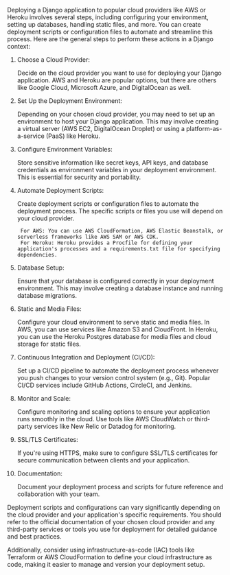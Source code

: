 Deploying a Django application to popular cloud providers like AWS or Heroku involves several steps, including configuring your environment, setting up databases, handling static files, and more. You can create deployment scripts or configuration files to automate and streamline this process. Here are the general steps to perform these actions in a Django context:

1. Choose a Cloud Provider:

    Decide on the cloud provider you want to use for deploying your Django application. AWS and Heroku are popular options, but there are others like Google Cloud, Microsoft Azure, and DigitalOcean as well.

2. Set Up the Deployment Environment:

    Depending on your chosen cloud provider, you may need to set up an environment to host your Django application. This may involve creating a virtual server (AWS EC2, DigitalOcean Droplet) or using a platform-as-a-service (PaaS) like Heroku.

3. Configure Environment Variables:

    Store sensitive information like secret keys, API keys, and database credentials as environment variables in your deployment environment. This is essential for security and portability.

4. Automate Deployment Scripts:
    
    Create deployment scripts or configuration files to automate the deployment process. The specific scripts or files you use will depend on your cloud provider.

        For AWS: You can use AWS CloudFormation, AWS Elastic Beanstalk, or serverless frameworks like AWS SAM or AWS CDK.
        For Heroku: Heroku provides a Procfile for defining your application's processes and a requirements.txt file for specifying dependencies.

5. Database Setup:

    Ensure that your database is configured correctly in your deployment environment. This may involve creating a database instance and running database migrations.

6. Static and Media Files:
    
    Configure your cloud environment to serve static and media files. In AWS, you can use services like Amazon S3 and CloudFront. In Heroku, you can use the Heroku Postgres database for media files and cloud storage for static files.

7. Continuous Integration and Deployment (CI/CD):

    Set up a CI/CD pipeline to automate the deployment process whenever you push changes to your version control system (e.g., Git). Popular CI/CD services include GitHub Actions, CircleCI, and Jenkins.

8. Monitor and Scale:

    Configure monitoring and scaling options to ensure your application runs smoothly in the cloud. Use tools like AWS CloudWatch or third-party services like New Relic or Datadog for monitoring.

9. SSL/TLS Certificates:

    If you're using HTTPS, make sure to configure SSL/TLS certificates for secure communication between clients and your application.

10. Documentation:
    
    Document your deployment process and scripts for future reference and collaboration with your team.

Deployment scripts and configurations can vary significantly depending on the cloud provider and your application's specific requirements. You should refer to the official documentation of your chosen cloud provider and any third-party services or tools you use for deployment for detailed guidance and best practices.

Additionally, consider using infrastructure-as-code (IAC) tools like Terraform or AWS CloudFormation to define your cloud infrastructure as code, making it easier to manage and version your deployment setup.
